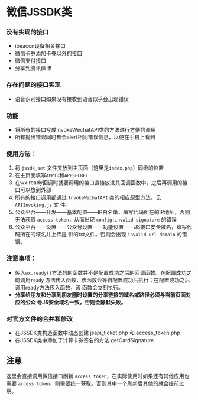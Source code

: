 # 微信JSSDK类

### 没有实现的接口
* ibeacon设备相关接口
* 微信卡券添加卡券以外的接口
* 微信支付接口
* 分享到腾讯微博


### 存在问题的接口实现
* 语音识别接口如果没有接收到语音似乎会出现错误


### 功能
* 将所有的接口写成InvokeWechatAPI类的方法进行方便的调用
* 所有抛出错误同时都会alert相同错误信息，以便在手机上看到



### 使用方法：
1. 将 `jssdk_set` 文件夹放到主页面（这里是`index.php`）同级的位置
2. 在主页面填写`APPID`和`APPSECRET`
3. 在wx.ready回调时就要调用的接口直接放进其回调函数中，之后再调用的接口可以放到外部
4. 所有的接口调用都通过 `InvokeWechatAPI` 类的相应原型方法。见 `APIInvoking.js` 文
   件。
5. 公众平台——开发——基本配置——IP白名单，填写代码所在的IP地址，否则无法获取
   `access token`，从而出现 `config:invalid signature` 的错误
6. 公众平台——设置——公众号设置——功能设置——JS接口安全域名，填写代码所在的域名并上传提
   供的txt文件。否则会出现 `invalid url domain` 的错误。



### 注意事项：
* 传入`wx.ready()`方法的的函数并不是配置成功之后的回调函数。在配置成功之前调用`ready`
  方法传入函数，该函数会等待配置成功后执行；在配置成功之后调用ready方法传入函数，该
  函数会立刻执行。
* **分享给朋友和分享到朋友圈时设置的分享链接的域名或路径必须与当前页面对应的公众
号JS安全域名一致，否则会静默失败。**



### 对官方文件的合并和修改
* 在JSSDK类构造函数中动态创建 jsapi_ticket.php 和 access_token.php
* 在JSSDK类中添加了计算卡券签名的方法 getCardSignature


## 注意
这里会直接调用微信接口刷新 `access token`，在实际使用时如果还有其他应用也需要
`access token`，则需要统一获取。否则其中一个刷新后其他的就会提前过期。
